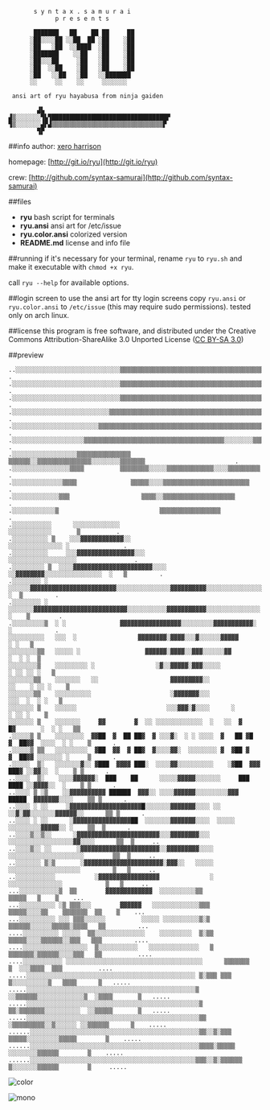 ```
       s y n t a x . s a m u r a i
             p r e s e n t s

       ███████   ██    ██ ██     ██
      ░██░░░░██ ░░██  ██ ░██    ░██
      ░██   ░██  ░░████  ░██    ░██
      ░███████    ░░██   ░██    ░██
      ░██░░░██     ░██   ░██    ░██
      ░██  ░░██    ░██   ░██    ░██
      ░██   ░░██   ░██   ░░███████
      ░░     ░░    ░░     ░░░░░░░

 ansi art of ryu hayabusa from ninja gaiden

        ▟▙
▟▒░░░░░░░▜▙▜████████████████████████████████▛
▜▒░░░░░░░▟▛▟▒▒▒▒▒▒▒▒▒▒▒▒▒▒▒▒▒▒▒▒▒▒▒▒▒▒▒▒▒▒▒▛
        ▜▛
```
##info
author:  [xero harrison](http://xero.nu)

homepage: [http://git.io/ryu](http://git.io/ryu)

crew: [http://github.com/syntax-samurai](http://github.com/syntax-samurai)

##files
- **ryu** bash script for terminals
- **ryu.ansi** ansi art for /etc/issue
- **ryu.color.ansi** colorized version
- **README.md** license and info file

##running
if it's necessary for your terminal, rename `ryu` to `ryu.sh` and make it executable with `chmod +x ryu`. 

call `ryu --help` for available options.

##login screen
to use the ansi art for tty login screens copy `ryu.ansi` or `ryu.color.ansi` to `/etc/issue` (this may require sudo permissions). tested only on arch linux.

##license
this program is free software, and distributed under the Creative Commons Attribution-ShareAlike 3.0 Unported License ([CC BY-SA 3.0](http://creativecommons.org/licenses/by-sa/3.0/))

##preview
```
..░░░░░░░░░░░░░░░░░░░░░░░░░░░░░▒▒▒▒▒▒▒▒▒▒▒▒▒▒▒▒▒▒▒▒▒▒▒▒▒▒▒▒▒▒▒▒▒▒▒▒▒▒▒▒▒▒▒▒                        .
.░░░░░░░░░░░░░░░░░░░░░░░░░░░░░░▒▒▒▒▒▒▒▒▒▒▒▒▒▒▒▒▒▒▒▒▒▒▒▒▒▒▒▒▒▒▒▒▒▒▒▒▒▒▒▒▒▒▒▒                        .
.░░░░░░░░░░░░░░░░░░░░░░░░░░░░░░▒▒▒▒▒▒▒▒▒▒▒▒▒▒▒▒▒▒▒▒▒▒▒▒▒▒▒▒▒▒▒▒▒▒▒▒▒▒▒▒▒▒▒▒                        .
.░░░░░░░░░░░░░░░░░░░░░░░░░░░▒▒▒▒▒▒▒▒▒▒▒▒▒▒▒▒▒▒▒▒▒▒▒▒▒▒▒▒▒▒▒▒▒▒▒▒▒▒▒▒▒▒▒▒▒▒▒                        .
.░░░░░░░░░░░░░░░░░░░░░░░░▒▒▒▒▒▒▒▒▒▒▒▒▒▒▒▒▒▒▒▒▒▒▒▒▒▒▒▒▒▒▒▒▒▒▒▒▒▒▒▒▒▒▒▒▒▒▒▒▒▒                        .
.░░░░░░░░░░░░░░░░░░░░▒▒▒▒▒▒▒▒▒▒▒▒▒▒▒▒▒▒▒▒▒▒▒▒▒▒▒▒▒▒▒▒▒▒▒▒▒▒▒░░░░░░░░▒▒▒▒▒▒                         .
.░░░░░░░░░░░░░░░░░░▒▒▒▒▒▒▒▒▒▒▒▒▒▒▒  ▒▒▒▒▒▒░░▒▒▒▒▒▒▒▒▒▒▒▒▒▒▒░░░░░░░░▒▒▒▒▒▒▒                         .
.░░░░░░░░░░░░░░░░▒▒▒▒          ▒▒▒▒▒▒▒▒░░░░░▒▒▒▒▒▒▒▒▒▒▒▒▒░░░░▒▒▒▒▒▒▒▒▒                             .
.░░░░░░░░░░░░░░▒▒▒▒               ▒▒▒▒▒░░░░▒▒▒▒▒▒▒▒▒▒▒▒▒▒▒▒▒▒▒▒▒▒▒▒                                .
.░░░░░░░░░░░░░▒▒▒                    ▒▒▒▒░░▒▒▒▒▒▒▒▒▒▒▒▒▒▒▒▒▒▒▒▒                                    .
.░░░░░░░░░░░░▒                            ▒▒▒▒▒▒▒▒▒▒▒▒▒▒▒▒▒                                        .
.░░░░░░░░░░░      ░░░░░░░░░░░░░                                      ░░░░░░░░░░░░       ▒          .
.░░░░░░░░░░ ▒    ░░░▓▓▓▓▓▓▓▓▓▓▓▓░░                                 ░░░░░░░░░░░░░░░ ░               .
.░░░░░░░░░░     ░░░▓▓▓▓▓▓▓▓▓▓▓▓▓▓▓▓░░░                          ░░░░░░░░░░░░░░░░░░░                .
.░░░░░░░░░ ▒  ░░░░▓▓▓▓▓▓▓▓▓▓▓▓▓▓▓▓▓▓▓▓▓▓░░░░             ░░▓▓▓▓▓▓▓▓░░░░░░░░░░░░░░░░  ░   ▒         .
.░░░░░░░░ ░  ░░░░░░▓▓▓▓▓▓▓▓▓▓▓▓▓▓▓▓▓▓▓▓▓▓▓▓░░░░░░░░░░░░░░░▓▓▓▓▓▓▓▓▓▓░░░░░░░░░░░░░░░░░ ░  ▒         .
.░░░░░░░░ ░  ░░░░░░░▓▓▓▓▓▓▓▓▓▓▓▓▓▓▓▓▓▓▓▓▓▓▓▓▓▓░░░░░░░░░░░▓▓▓▓▓▓▓▓▓▓▓░░░░░░░░░░░░░░░  ░    ▒        .
.░░░░░░░░░▒  ░ ░               ▓▓▓▓▓▓▓▓▓▓▓▓▓▓▓▓▓░░░░░░░░░▓▓▓▓▓▓▓▓▓▓▓░                 ░            .
░░░░░░░░░░   ░░░  ░                 ▓▓▓▓▓▓▓▓░▓▓▓▓░░░▓░░░░░░▓▓▓▓▓                    ░ ░   ▒         
░░░░░░░░▒▒   ░░░░░ ░                  ▓▓▓▓▓▓░▓▓▓▓░░▓▓▓░░░░░░▓▓                    ░  ░ ░  ▒         
░░░░░░░░▒    ░░░░░░░░░ ░                 ░▓░░▓▓▓▓▓░▓▓▓░░░░░                   ░ ░░ ░░ ░   ▒         
░░░░░░░▒▒    ░░░░░░░   ░░                    ▓▓▓▓▓▓▓▓▓░░                   ░░    ░ ░░ ░    ▒        
░░░░░░░▒▒    ░░░░░░░░░░                      ░▓▓▓▓▓▓▓░░░                     ░░░  ░  ░ ░   ▒        
░░░░░░░ ▒    ░░░░░░                         ░░░▓▓▓░▓░░░░      ░                  ░ ░░ ░    ▒        
░░░░░░░ ▒    ░░░░░░░     ▓▓        ▓  ░░ ░░░░░░░░░░░░░  ░   ░░  ▓        █▓       ░  ░ ░   ▒▒       
.░░░░░▒ ▒    ░░░░░░░░  ▓▓██  ▓  ██ ██▓  ▓ ░░░▓░  ░ ░ ░░░░  ▓   ██ ▓█  ▓  ██▓▓  ░░░░  ░ ░    ▒      .
.░░░░░▒ ▒▒   ░░░░░░░░░  ▓██  ▓▓  ▓ ██▓  ▓░░░░▓▓░  ░░░░░░░░ ▓  ▓██ ▓   ▓  ██▓▓ ░░░░░░░ ░     ▒      .
.░░░░░  ▒░   ░░░░░░░▓░░ ▓███  ▓▓▓▓ ███░  ░░░░▓▓░░░░░░░░░░    ░▓██  ▓▓▓  ███▓ ░░▓▓░░  ░    ▒ ▒      .
..░░░░  ▒░    ░░░░▓▓▓▓▓▓░  ███    ██      ░░░░░▓▓▓▓▓░░░░░░░     ███   ████ ░░▓▓▓▓░░  ░    ▒ ▒      .
..░░░░ ▒ ░▒    ░░▓▓▓▓▓▓▓▓▓▓ ██████  ▓▓▓░░ ░░░░▓▓▓▓▓▓░░░░░░░░░▓▓▓   █████  ▓▓▓▓▓▓▓░░░░    ▒▒ ▒      .
..░░░░ ░ ░░     ░▓▓▓▓▓▓▓▓▓▓▓▓▓▓▓▓▓▓▓▓█░░░░░░░▓▓▓▓▓▓▓░░░░ ░░   ░░▓░▓▓░░░░░░░▓▓▓▓▓▓░░      ▒▒ ▒      .
..░░░░ ░ ░░      ░▓▓▓▓▓▓▓▓▓▓▓▓▓▓▓▓██  ░░░░░░░▓▓▓▓▓▓▓░░░░  ░░░░░   ░░░░░░░░░▓▓▓▓▓░░ ░    ▒▒  ▒      .
..░░░░▒░░▒░░      ░▓▓▓▓▓▓▓▓▓▓▓▓▓▓▓▓▓▓▓▓▓▓▓░░░▓▓▓▓▓▓▓▓░░░  ░░░░░░░░░░░░░░░░░░▓▓░░░░      ▒▒  ▒     ..
..░░░░▒░░ ░░       ░▓▓▓▓▓▓▓▓▓▓▓▓▓▓▓▓▓▓▓▓▓▓░░▓▓▓▓▓▓▓▓▓░░░░  ░░░░░░░░░░░░░░░░░░░░░        ▒▒  ▒     ..
..░░░░░░░ ▒░▒       ░▓▓▓▓▓▓▓▓▓▓▓▓▓▓▓▓▓▓▓▓▓▓░▓▓▓░░   ░░░░░  ░░░░░░░░░░░░░░░░░░░░         ▒   ▒     ..
..░░░░░░░░░░░           ░▓▓▓▓▓▓▓▓▓▓▓▓▓▓▓▓▓              ░    ░░░░░░░░░░░░░░░            ▒   ▒     ..
...░░░░░░░░░░░▒  ▒▒        ▓▓▓▓▓▓▓▓▓▓▓▓▓  ░░░░░░░░░░▒▒                         ▒▒▒▒▒   ▒    ▒    ...
...░░░░░░░░░░ ░▒ ▒▒▒░░░        ▓▓▓▓▓▓   ░░░░░░░░░░░░░▒▒▒      ▒▒▒▒▒░░░░▒▒    ▒▒▒▒▒▒▒  ▒▒    ▒    ...
...░░░░░░░░░░ ░░░ ▒▒▒░░░░░░          ░░░░░ ░░░░░░░░░░▒░▒     ▒▒▒▒▒▒░░░░░░▒▒▒▒▒░▒▒▒▒   ▒▒         ...
....░░░░░░░░░░ ░░░░░  ▒▒░░░░░░░░░░░░░░    ░░░░░░░░░  ▒░▒▒    ▒▒▒▒▒░░░░▒▒▒▒▒▒░░▒▒▒   ▒▒▒         ....
....░░░░░░░░░░░░░░░░░░  ▒░░░░░░░░░░░   ░░░░░░░░░░░░░░   ▒   ▒▒▒▒▒▒▒░▒▒▒▒▒▒░░░░▒▒▒   ▒▒          ....
....░░░░░░░░░░░ ░░░░░░░░░░░░░░░░░░░░░░░░░░░░░░░░░░░░░░      ▒▒▒▒▒▒▒    ▒  ░░░▒▒▒▒  ▒▒▒          ....
.....░░░░░░░░░░░░░░░░░░░░░░░░░░░░░░░░░░░░░░░░░░░░░░░ ▒░▒▒▒ ▒▒▒    ▒░░░░░░░░░░▒   ▒▒▒▒      ▒   .....
.....░░░░░░░░░░░░░░░░░░░░░░░░░░░░░░░░░░░░░░░░░░░░░░░▒  ░░▒▒▒▒▒▒░░░░░░░░░░░░░▒  ░▒▒▒▒       ▒   .....
.....░░░░░░░░░░░░░░░░░░░░░░░░░░░░░░░░░░░░░░░░░░░░░░░░▒ ▒▒░▒▒▒▒▒▒▒░░░░░░░░░░  ░░▒▒▒▒▒       ▒   .....
.....░░░░░░░░░░░░░░░░░░░░░░░░░░░░░░░░░░░░░░░░░░░░░░░░▒▒ ░▒▒▒▒▒▒▒▒▒░░▒░░░░░░ ░░▒▒▒▒▒▒      ▒    .....
......░░░░░░░░░░░░░░░░░░░░░░░░░░░░░░░░░░░░░░░░░░░░░░░▒▒░░▒░▒▒▒ ▒▒▒▒▒░░░░░░░░░▒▒▒▒▒        ▒    .....
......░░░░░░░░░░░░░░░░░░░░░░░░░░░░░░░░░░░░░░░░░░░░░░░▒▒▒▒░▒▒▒▒▒     ░░░░░░░░▒▒▒▒▒▒        ▒    .....
......░░░░░░░░░░░░░░░░░░░░░░░░░░░░░░░░░░░░░░░░░░░░░░▒▒▒░░▒░▒▒▒▒▒▒  ▒░░░░░░░▒▒▒▒▒▒        ▒     .....
```
![color](https://gist.github.com/xero/c9ff889c674b129cd200/raw/b15e5804af29c2506d22e579601a6c8baa84561d/preview-color.png)


![mono](https://gist.github.com/xero/c9ff889c674b129cd200/raw/c951b740fb9263ed57ef4582aaa3f5f8c82e7daf/preview.png)